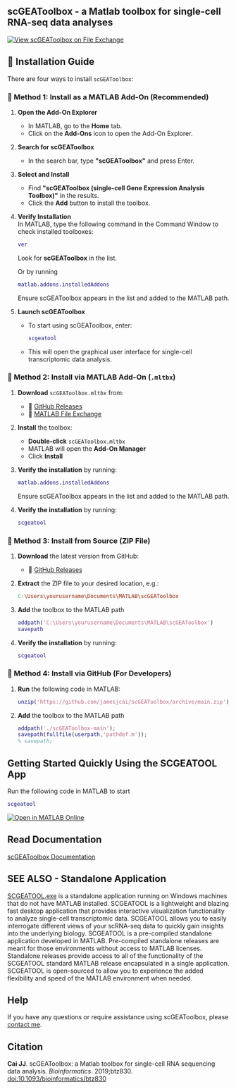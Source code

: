 scGEAToolbox - a Matlab toolbox for single-cell RNA-seq data analyses
---------------------------------------------------------------------

[![View scGEAToolbox on File Exchange](https://www.mathworks.com/matlabcentral/images/matlab-file-exchange.svg)](https://www.mathworks.com/matlabcentral/fileexchange/72917-scgeatoolbox-single-cell-gene-expression-analysis-toolbox)

## 📌 Installation Guide

There are four ways to install `scGEAToolbox`:  

### 🔹 Method 1: Install as a MATLAB Add-On (Recommended)  
1. **Open the Add-On Explorer**  
   - In MATLAB, go to the **Home** tab.  
   - Click on the **Add-Ons** icon to open the Add-On Explorer.

2. **Search for scGEAToolbox**  
   - In the search bar, type **"scGEAToolbox"** and press Enter.

3. **Select and Install**  
   - Find **"scGEAToolbox (single-cell Gene Expression Analysis Toolbox)"** in the results.  
   - Click the **Add** button to install the toolbox.

4. **Verify Installation**  
   In MATLAB, type the following command in the Command Window to check installed toolboxes:
     ```matlab
     ver
     ```
   Look for **scGEAToolbox** in the list.

   Or by running
   ```matlab
   matlab.addons.installedAddons
   ```
   Ensure scGEAToolbox appears in the list and added to the MATLAB path.

6. **Launch scGEAToolbox**  
   - To start using scGEAToolbox, enter:
     ```matlab
     scgeatool
     ```
   - This will open the graphical user interface for single-cell transcriptomic data analysis.

### 🔹 Method 2: Install via MATLAB Add-On (`.mltbx`)  
1. **Download** `scGEAToolbox.mltbx` from:  
   - 🔗 [GitHub Releases](https://github.com/jamesjcai/scGEAToolbox/releases)  
   - 🔗 [MATLAB File Exchange](https://www.mathworks.com/matlabcentral/fileexchange/72917-scgeatoolbox-single-cell-gene-expression-analysis-toolbox)  

2. **Install** the toolbox:  
   - **Double-click** `scGEAToolbox.mltbx`  
   - MATLAB will open the **Add-On Manager**  
   - Click **Install**  

3. **Verify the installation** by running:  
   ```matlab
   matlab.addons.installedAddons
   ```
   Ensure scGEAToolbox appears in the list and added to the MATLAB path.

4. **Verify the installation** by running:  
   ```matlab
   scgeatool
   ```

### 🔹 Method 3: Install from Source (ZIP File)
1. **Download** the latest version from GitHub:  
   - 🔗 [GitHub Releases](https://github.com/jamesjcai/scGEAToolbox/releases)  

2. **Extract** the ZIP file to your desired location, e.g.:  
   ```makefile
   C:\Users\yourusername\Documents\MATLAB\scGEAToolbox
   ```
   
3. **Add** the toolbox to the MATLAB path
   ```matlab
   addpath('C:\Users\yourusername\Documents\MATLAB\scGEAToolbox')
   savepath
   ```
4. **Verify the installation** by running:  
   ```matlab
   scgeatool
   ```

### 🔹 Method 4: Install via GitHub (For Developers)   
1. **Run** the following code in MATLAB:  
    ```matlab
    unzip('https://github.com/jamesjcai/scGEAToolbox/archive/main.zip');  
    ```
2. **Add** the toolbox to the MATLAB path
     ```matlab
     addpath('./scGEAToolbox-main');
     savepath(fullfile(userpath,'pathdef.m'));
     % savepath;
     ```

## Getting Started Quickly Using the SCGEATOOL App
Run the following code in MATLAB to start
```matlab
scgeatool
```

[![Open in MATLAB Online](https://www.mathworks.com/images/responsive/global/open-in-matlab-online.svg)](https://matlab.mathworks.com/open/github/v1?repo=jamesjcai/scGEAToolbox&file=online_landing.m)
 
## Read Documentation

[scGEAToolbox Documentation](https://scgeatoolbox.readthedocs.io/)

<!---
## To get started immediately, check out demo scripts:

* [Demo script 1](http://htmlpreview.github.io/?https://github.com/jamesjcai/scGEAToolbox/blob/main/demo_script1.html) Filter, Normalization and Batch Correction of Data
* [Demo script 2](http://htmlpreview.github.io/?https://github.com/jamesjcai/scGEAToolbox/blob/main/demo_script2.html) Feature Selection
* [Demo script 3](http://htmlpreview.github.io/?https://github.com/jamesjcai/scGEAToolbox/blob/main/demo_script3.html) Visualization
* [Demo script 4](http://htmlpreview.github.io/?https://github.com/jamesjcai/scGEAToolbox/blob/main/demo_script4.html) Clustering
* [Demo script 5](http://htmlpreview.github.io/?https://github.com/jamesjcai/scGEAToolbox/blob/main/demo_script5.html) Pseudotime Analysis and Gene Network 
* [Demo script 6](http://htmlpreview.github.io/?https://github.com/jamesjcai/scGEAToolbox/blob/main/demo_script6.html) DE Analysis and Marker Gene Identification

## GUI interface

After installing the toolbox, the main GUI can be run by calling `scGEApp`. 
![](https://github.com/jamesjcai/scGEAToolbox/blob/main/example_data/Fig_2.png?raw=true)
**Fig. 1. Screenshots of an execution of scGEApp -- the app interface of scGEAToolbox.** (a) Two example panels of the main GUI scGEApp; (b) A 3-D scatter plot showing genes whose position is determined by expression mean, CV and dropout rate; (c) A stem plot showing expression level of 50 selected genes across 2,000 cells: 1,000 in one state (blue) and the other 1,000 in the other state (red).

## Analytical workflow built with scGEAToolbox

![](https://github.com/jamesjcai/scGEAToolbox/blob/main/example_data/Fig_1.png?raw=true)  
**Fig. 2. A software workflow built with scGEAToolbox for single-cell gene regulatory network (scGRN) analyses.** High-dimensional scRNA-seq data is filtered, normalized, and used as input for two paths. The first is a combination of (A) dimension-ality reduction and (B) trajectory/psedotime analysis to provide pseudotime-series data. The second is using network inference algorithms to generate (C) a global, coarse GRN structure. The integration of results from the two paths produces (D) pseudotime-series scGRNs, which can be further analyzed through regulatory modeling using parameter estimation algorithms to infer (E) a refined dynamic scGRN.

## Interactive cell type annotation with scGEAToolbox (sc_celltype explorer)

[![scGEAToolbox sc_celltypeexplorer - interactive cell type annotation](https://img.youtube.com/vi/HRQiXX3Jwpg/0.jpg)](https://youtu.be/HRQiXX3Jwpg)
-->

## SEE ALSO - Standalone Application

[SCGEATOOL.exe](https://scgeatool.github.io/) is a standalone application running on Windows machines that do not have MATLAB installed. SCGEATOOL is a lightweight and blazing fast desktop application that provides interactive visualization functionality to analyze single-cell transcriptomic data. SCGEATOOL allows you to easily interrogate different views of your scRNA-seq data to quickly gain insights into the underlying biology. SCGEATOOL is a pre-compiled standalone application developed in MATLAB. Pre-compiled standalone releases are meant for those environments without access to MATLAB licenses. Standalone releases provide access to all of the functionality of the SCGEATOOL standard MATLAB release encapsulated in a single application. SCGEATOOL is open-sourced to allow you to experience the added flexibility and speed of the MATLAB environment when needed.

## Help

If you have any questions or require assistance using scGEAToolbox, please [contact me](https://scgeatool.github.io/#contact).

## Citation

**Cai JJ**. scGEAToolbox: a Matlab toolbox for single-cell RNA sequencing data analysis. *Bioinformatics*. 2019;btz830. [doi:10.1093/bioinformatics/btz830](https://doi.org/10.1093/bioinformatics/btz830)
